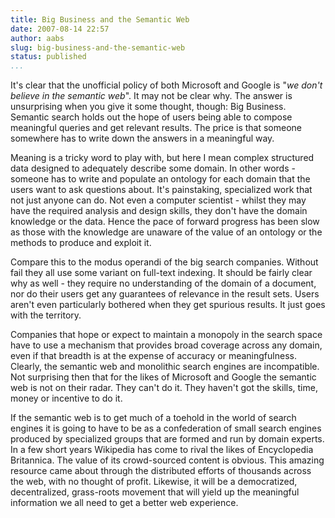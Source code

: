 ```yaml
---
title: Big Business and the Semantic Web
date: 2007-08-14 22:57
author: aabs
slug: big-business-and-the-semantic-web
status: published
...
```


It's clear that the unofficial policy of both Microsoft and Google is "*we don't believe in the semantic web*". It may not be clear why. The answer is unsurprising when you give it some thought, though: Big Business. Semantic search holds out the hope of users being able to compose meaningful queries and get relevant results. The price is that someone somewhere has to write down the answers in a meaningful way.

Meaning is a tricky word to play with, but here I mean complex structured data designed to adequately describe some domain. In other words - someone has to write and populate an ontology for each domain that the users want to ask questions about. It's painstaking, specialized work that  not just anyone can do. Not even a computer scientist - whilst they may have the required analysis and design skills, they don't have the domain knowledge or the data. Hence the pace of forward progress has been slow as those with the knowledge are unaware of the value of an ontology or the methods to produce and exploit it.

Compare this to the modus operandi of the big search companies. Without fail they all use some variant on full-text indexing. It should be fairly clear why as well - they require no understanding of the domain of a document, nor do their users get any guarantees of relevance in the result sets. Users aren't even particularly bothered when they get spurious results. It just goes with the territory.

Companies that hope or expect to maintain a monopoly in the search space have to use a mechanism that provides broad coverage across any domain, even if that breadth is at the expense of accuracy or meaningfulness. Clearly, the semantic web and monolithic search engines are incompatible. Not surprising then that for the likes of Microsoft and Google the semantic web is not on their radar. They can't do it. They haven't got the skills, time, money or incentive to do it.

If the semantic web is to get much of a toehold in the world of search engines it is going to have to be as a confederation of small search engines produced by specialized groups that are formed and run by domain experts. In a few short years Wikipedia has come to rival the likes of Encyclopedia Britannica. The value of its crowd-sourced content is obvious. This amazing resource came about through the distributed efforts of thousands across the web, with no thought of profit. Likewise, it will be a democratized, decentralized, grass-roots movement that will yield up the meaningful information we all need to get a better web experience.
